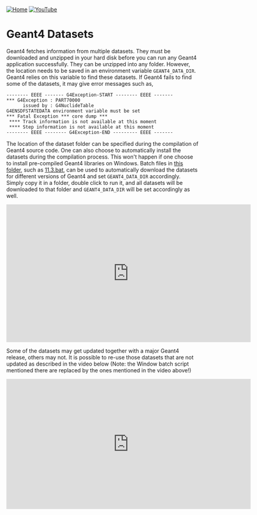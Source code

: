 [![Home](https://img.shields.io/badge/Home-blue?style=flat)](../..)
[![YouTube](https://img.shields.io/badge/You-Tube-red?style=flat)](https://youtu.be/62KUamdelkU)

# Geant4 Datasets

Geant4 fetches information from multiple datasets. They must be downloaded and unzipped in your hard disk before you can run any Geant4 application successfully. They can be unzipped into any folder. However, the location needs to be saved in an environment variable `GEANT4_DATA_DIR`. Geant4 relies on this variable to find these datasets. If Geant4 fails to find some of the datasets, it may give error messages such as,

```
-------- EEEE ------- G4Exception-START -------- EEEE -------
*** G4Exception : PART70000
      issued by : G4NuclideTable
G4ENSDFSTATEDATA environment variable must be set
*** Fatal Exception *** core dump ***
 **** Track information is not available at this moment
 **** Step information is not available at this moment
-------- EEEE -------- G4Exception-END --------- EEEE -------
```

The location of the dataset folder can be specified during the compilation of Geant4 source code. One can also choose to automatically install the datasets during the compilation process. This won't happen if one choose to install pre-compiled Geant4 libraries on Windows. Batch files in [this folder](https://github.com/jintonic/geant4/tree/main/datasets), such as [11.3.bat](11.3.bat), can be used to automatically download the datasets for different versions of Geant4 and set `GEANT4_DATA_DIR` accordingly. Simply copy it in a folder, double click to run it, and all datasets will be downloaded to that folder and `GEANT4_DATA_DIR` will be set accordingly as well.

<iframe width="640" height="360" src="https://www.youtube.com/embed/62KUamdelkU?si=AtA8usf-7yGb05Wc" title="YouTube video player" frameborder="0" allow="accelerometer; autoplay; clipboard-write; encrypted-media; gyroscope; picture-in-picture; web-share" referrerpolicy="strict-origin-when-cross-origin" allowfullscreen></iframe>

Some of the datasets may get updated together with a major Geant4 release, others may not. It is possible to re-use those datasets that are not updated as described in the video below (Note: the Window batch script mentioned there are replaced by the ones mentioned in the video above!)

<iframe width="640" height="340" src="https://www.youtube.com/embed/Ox7a4XQp1hY?si=3dK_etO1rcZO-uv7" title="YouTube video player" frameborder="0" allow="accelerometer; autoplay; clipboard-write; encrypted-media; gyroscope; picture-in-picture; web-share" referrerpolicy="strict-origin-when-cross-origin" allowfullscreen></iframe>